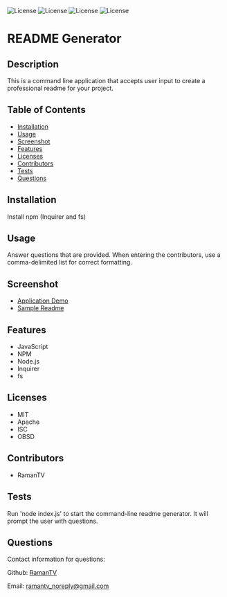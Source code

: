 
![License](https://img.shields.io/static/v1?label=License&message=MIT&color=BLUE) ![License](https://img.shields.io/static/v1?label=License&message=Apache&color=BLUE) ![License](https://img.shields.io/static/v1?label=License&message=ISC&color=BLUE) ![License](https://img.shields.io/static/v1?label=License&message=OBSD&color=BLUE)

# README Generator

## Description
This is a command line application that accepts user input to create a professional readme for your project.

## Table of Contents

* [Installation](#installation)
* [Usage](#usage)
* [Screenshot](#screenshot)
* [Features](#features)
* [Licenses](#licenses)
* [Contributors](#contributors)
* [Tests](#tests)
* [Questions](#questions)

## Installation
Install npm (Inquirer and fs)

## Usage
Answer questions that are provided. When entering the contributors, use a comma-delimited list for correct formatting.

## Screenshot
* [Application Demo](https://youtu.be/XPLqh_mZT4w)
* [Sample Readme](./images/SampleReadme.png)

## Features
* JavaScript
* NPM
* Node.js
* Inquirer
* fs

## Licenses
* MIT  
* Apache  
* ISC  
* OBSD

## Contributors
* RamanTV

## Tests
Run 'node index.js' to start the command-line readme generator. It will prompt the user with questions.

## Questions
Contact information for questions:  

Github: [RamanTV](https://github.com/ramantv)  

Email: ramantv_noreply@gmail.com
